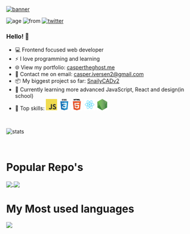 
[![banner](https://raw.githubusercontent.com/Dev-CasperTheGhost/Dev-CasperTheGhost/master/images/BannerImg.svg)](https://caspertheghost.me)

![age](https://img.shields.io/badge/Age-15-blue) ![from](https://img.shields.io/badge/from-belgium-red) [![twitter](https://img.shields.io/badge/-casper124578-1DA1F2?style=flat-square&logo=Twitter&logoColor=white&link=https://twitter.com/casper124578)](https://twitter.com/casper124578)

### Hello! 👋

- 💻 Frontend focused web developer 
- ⚡ I love programming and learning 
- 🌐 View my portfolio: [caspertheghost.me](https://caspertheghost.me/) 
- 📧 Contact me on email: [casper.iversen2@gmail.com](mailto:casper.iversen2@gmail.com) 
- 📦 My biggest project so far: [SnailyCADv2](https://github.com/Dev-CasperTheGhost/snaily-cadv2)
- 🏫 Currently learning more advanced JavaScript, React and design(in school)
- 🌱 Top skills: 
<code><img height="30" src="https://raw.githubusercontent.com/github/explore/80688e429a7d4ef2fca1e82350fe8e3517d3494d/topics/javascript/javascript.png"></code>
<code><img height="30" src="https://raw.githubusercontent.com/github/explore/80688e429a7d4ef2fca1e82350fe8e3517d3494d/topics/css/css.png"></code>
<code><img height="30" src="https://raw.githubusercontent.com/github/explore/5c058a388828bb5fde0bcafd4bc867b5bb3f26f3/topics/html/html.png"></code>
<code><img height="30" src="https://raw.githubusercontent.com/github/explore/80688e429a7d4ef2fca1e82350fe8e3517d3494d/topics/react/react.png"></code>
<code><img height="30" src="https://raw.githubusercontent.com/github/explore/80688e429a7d4ef2fca1e82350fe8e3517d3494d/topics/nodejs/nodejs.png"></code>    

<br />

![stats](https://github-readme-stats.vercel.app/api/?username=dev-caspertheghost&show_owner=false&show_icons=true&title_color=fff&text_color=9f9f9f&bg_color=151515&hide_border=true&hide_rank=true&count_private=true)

<br />

<h1>Popular Repo's</h1>
<a href="https://github.com/dev-caspertheghost/react-timeline">
  <img align="center" src="https://github-readme-stats.vercel.app/api/pin?username=dev-caspertheghost&repo=react-timeline&title_color=fff&icon_color=4c71f2&text_color=9f9f9f&bg_color=151515" />
</a>

<a href="https://github.com/dev-caspertheghost/ghostybot">
  <img align="center" src="https://github-readme-stats.vercel.app/api/pin?username=dev-caspertheghost&repo=ghostybot&title_color=fff&icon_color=4c71f2&text_color=9f9f9f&bg_color=151515" />
</a>

<br />

<h1>My Most used languages</h1>
<img align="left" src="https://github-readme-stats.vercel.app/api/top-langs/?username=dev-caspertheghost&layout=compact&theme=dark&hide=lua,dart&hide_title=true" />
